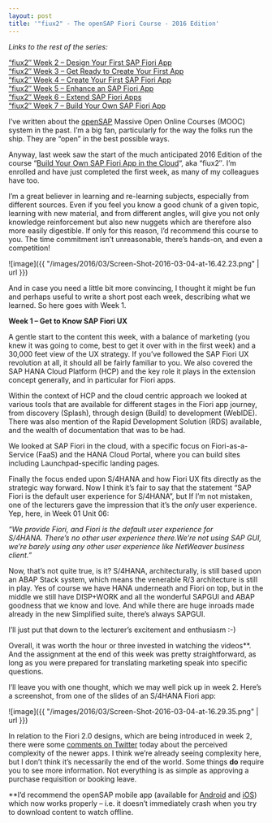 ```yaml
---
layout: post
title: '"fiux2" - The openSAP Fiori Course - 2016 Edition'
---
```



*Links to the rest of the series:*

[“fiux2″ Week 2 – Design Your First SAP Fiori App  
](/2016/03/08/fiux2-week-2-design-your-first-sap-fiori-app/)
[“fiux2″ Week 3 – Get Ready to Create Your First App  
](/2016/03/17/fiux2-week-3-get-ready-to-create-your-first-app/) [“fiux2″ Week 4 – Create Your First SAP Fiori App  
](/undefined/) [“fiux2″ Week 5 – Enhance an SAP Fiori App  
](/2016/03/31/fiux2-week-5-enhance-an-sap-fiori-master-detail-app/) [“fiux2″ Week 6 – Extend SAP Fiori Apps](/2016/04/05/fiux2-week-6-extend-sap-fiori-apps/)  
[“fiux2″ Week 7 – Build Your Own SAP Fiori App](/2016/04/10/fiux2-week-7-build-your-own-sap-fiori-app/)

I’ve written about the [openSAP](http://open.sap.com) Massive Open Online Courses (MOOC) system in the past. I’m a big fan, particularly for the way the folks run the ship. They are “open” in the best possible ways.

Anyway, last week saw the start of the much anticipated 2016 Edition of the course “[Build Your Own SAP Fiori App in the Cloud](https://open.sap.com/courses/fiux2)“, aka “fiux2″. I’m enrolled and have just completed the first week, as many of my colleagues have too.

I’m a great believer in learning and re-learning subjects, especially from different sources. Even if you feel you know a good chunk of a given topic, learning with new material, and from different angles, will give you not only knowledge reinforcement but also new nuggets which are therefore also more easily digestible. If only for this reason, I’d recommend this course to you. The time commitment isn’t unreasonable, there’s hands-on, and even a competition!

![image]({{ "/images/2016/03/Screen-Shot-2016-03-04-at-16.42.23.png" | url }})

And in case you need a little bit more convincing, I thought it might be fun and perhaps useful to write a short post each week, describing what we learned. So here goes with Week 1.

**Week 1 – Get to Know SAP Fiori UX**

A gentle start to the content this week, with a balance of marketing (you knew it was going to come, best to get it over with in the first week) and a 30,000 feet view of the UX strategy. If you’ve followed the SAP Fiori UX revolution at all, it should all be fairly familiar to you. We also covered the SAP HANA Cloud Platform (HCP) and the key role it plays in the extension concept generally, and in particular for Fiori apps.

Within the context of HCP and the cloud centric approach we looked at various tools that are available for different stages in the Fiori app journey, from discovery (Splash), through design (Build) to development (WebIDE). There was also mention of the Rapid Development Solution (RDS) available, and the wealth of documentation that was to be had.

We looked at SAP Fiori in the cloud, with a specific focus on Fiori-as-a-Service (FaaS) and the HANA Cloud Portal, where you can build sites including Launchpad-specific landing pages.

Finally the focus ended upon S/4HANA and how Fiori UX fits directly as the strategic way forward. Now I think it’s fair to say that the statement “SAP Fiori is the default user experience for S/4HANA”, but If I’m not mistaken, one of the lecturers gave the impression that it’s the *only* user experience. Yep, here, in Week 01 Unit 06:

*“We provide Fiori, and Fiori is the default user experience for S/4HANA. There’s no other user experience there.We’re not using SAP GUI, we’re barely using any other user experience like NetWeaver business client.”*

Now, that’s not quite true, is it? S/4HANA, architecturally, is still based upon an ABAP Stack system, which means the venerable R/3 architecture is still in play. Yes of course we have HANA underneath and Fiori on top, but in the middle we still have DISP+WORK and all the wonderful SAPGUI and ABAP goodness that we know and love. And while there are huge inroads made already in the new Simplified suite, there’s always SAPGUI.

I’ll just put that down to the lecturer’s excitement and enthusiasm :-)

Overall, it was worth the hour or three invested in watching the videos**. And the assignment at the end of this week was pretty straightforward, as long as you were prepared for translating marketing speak into specific questions.

I’ll leave you with one thought, which we may well pick up in week 2. Here’s a screenshot, from one of the slides of an S/4HANA Fiori app:

![image]({{ "/images/2016/03/Screen-Shot-2016-03-04-at-16.29.35.png" | url }})

In relation to the Fiori 2.0 designs, which are being introduced in week 2, there were some [comments on Twitter](https://twitter.com/fredverheul/status/705489908769619968) today about the perceived complexity of the newer apps. I think we’re already seeing complexity here, but I don’t think it’s necessarily the end of the world. Some things **do** require you to see more information. Not everything is as simple as approving a purchase requisition or booking leave.

**I’d recommend the openSAP mobile app (available for [Android](https://play.google.com/store/apps/details?id=de.xikolo.opensap&hl=en) and [iOS](https://itunes.apple.com/us/app/opensap/id834570899?mt=8)) which now works properly – i.e. it doesn’t immediately crash when you try to download content to watch offline.

 

 


